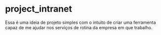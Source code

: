 # project_intranet
Essa é uma ideia de projeto simples com o intuito de criar uma ferramenta capaz de me ajudar nos serviços de rotina da empresa em que trabalho.
